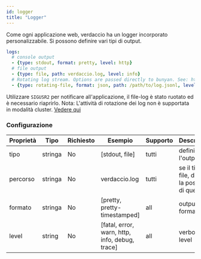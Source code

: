 ```yaml
---
id: logger
title: "Logger"
---
```

Come ogni applicazione web, verdaccio ha un logger incorporato personalizzabile. Si possono definire vari tipi di output.

```yaml
logs:
  # console output
  - {type: stdout, format: pretty, level: http}
  # file output
  - {type: file, path: verdaccio.log, level: info}
  # Rotating log stream. Options are passed directly to bunyan. See: https://github.com/trentm/node-bunyan#stream-type-rotating-file
  - {type: rotating-file, format: json, path: /path/to/log.jsonl, level: http, options: {period: 1d}}
```

Utilizzare `SIGUSR2` per notificare all'applicazione, il file-log è stato ruotato ed è necessario riaprirlo. Nota: L'attività di rotazione dei log non è supportata in modalità cluster. [Vedere qui](https://github.com/trentm/node-bunyan#stream-type-rotating-file)

### Configurazione

| Proprietà | Tipo    | Richiesto | Esempio                                        | Supporto | Descrizione                                           |
| --------- | ------- | --------- | ---------------------------------------------- | -------- | ----------------------------------------------------- |
| tipo      | stringa | No        | [stdout, file]                                 | tutti    | definire l'output                                     |
| percorso  | stringa | No        | verdaccio.log                                  | tutti    | se il tipo è file, definire la posizione di quel file |
| formato   | stringa | No        | [pretty, pretty-timestamped]                   | all      | output format                                         |
| level     | string  | No        | [fatal, error, warn, http, info, debug, trace] | all      | verbose level                                         |